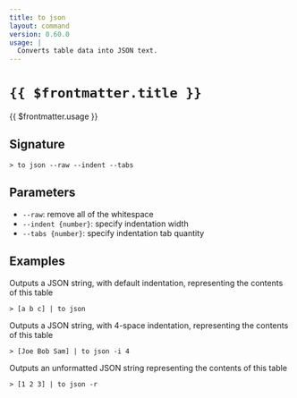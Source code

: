 ```yaml
---
title: to json
layout: command
version: 0.60.0
usage: |
  Converts table data into JSON text.
---
```


# `{{ $frontmatter.title }}`

<div style='white-space: pre-wrap;'>{{ $frontmatter.usage }}</div>

## Signature

`> to json --raw --indent --tabs`

## Parameters

- `--raw`: remove all of the whitespace
- `--indent {number}`: specify indentation width
- `--tabs {number}`: specify indentation tab quantity

## Examples

Outputs a JSON string, with default indentation, representing the contents of this table

```shell
> [a b c] | to json
```

Outputs a JSON string, with 4-space indentation, representing the contents of this table

```shell
> [Joe Bob Sam] | to json -i 4
```

Outputs an unformatted JSON string representing the contents of this table

```shell
> [1 2 3] | to json -r
```
